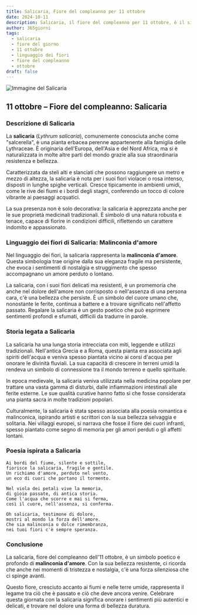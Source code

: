 ```yaml
---
title: Salicaria, Fiore del compleanno per 11 ottobre
date: 2024-10-11
description: Salicaria, il fiore del compleanno per 11 ottobre, è il simbolo di Malinconia d'amore. Scopri il suo significato unico, le storie affascinanti e la poesia che celebra la sua bellezza.
author: 365giorni
tags:
  - salicaria
  - fiore del giorno
  - 11 ottobre
  - linguaggio dei fiori
  - fiore del compleanno
  - ottobre
draft: false
---
```


![Immagine del Salicaria](https://cdn.pixabay.com/photo/2019/07/15/12/11/ordinary-loosestrife-4339197_1280.jpg)


## 11 ottobre – Fiore del compleanno: Salicaria

### Descrizione di Salicaria

La **salicaria** (_Lythrum salicaria_), comunemente conosciuta anche come "salcerella", è una pianta erbacea perenne appartenente alla famiglia delle Lythraceae. È originaria dell'Europa, dell'Asia e del Nord Africa, ma si è naturalizzata in molte altre parti del mondo grazie alla sua straordinaria resistenza e bellezza.

Caratterizzata da steli alti e slanciati che possono raggiungere un metro e mezzo di altezza, la salicaria è nota per i suoi fiori violacei o rosa intenso, disposti in lunghe spighe verticali. Cresce tipicamente in ambienti umidi, come le rive dei fiumi e i bordi degli stagni, conferendo un tocco di colore vibrante ai paesaggi acquatici.

La sua presenza non è solo decorativa: la salicaria è apprezzata anche per le sue proprietà medicinali tradizionali. È simbolo di una natura robusta e tenace, capace di fiorire in condizioni difficili, riflettendo un carattere indomito e appassionato.

### Linguaggio dei fiori di Salicaria: Malinconia d'amore

Nel linguaggio dei fiori, la salicaria rappresenta la **malinconia d'amore**. Questa simbologia trae origine dalla sua eleganza fragile ma persistente, che evoca i sentimenti di nostalgia e struggimento che spesso accompagnano un amore perduto o lontano.

La salicaria, con i suoi fiori delicati ma resistenti, è un promemoria che anche nel dolore dell'amore non corrisposto o nell'assenza di una persona cara, c'è una bellezza che persiste. È un simbolo del cuore umano che, nonostante le ferite, continua a battere e a trovare significato nell'affetto passato. Regalare la salicaria è un gesto poetico che può esprimere sentimenti profondi e sfumati, difficili da tradurre in parole.

### Storia legata a Salicaria

La salicaria ha una lunga storia intrecciata con miti, leggende e utilizzi tradizionali. Nell'antica Grecia e a Roma, questa pianta era associata agli spiriti dell'acqua e veniva spesso piantata vicino ai corsi d'acqua per onorare le divinità fluviali. La sua capacità di crescere in terreni umidi la rendeva un simbolo di connessione tra il mondo terreno e quello spirituale.

In epoca medievale, la salicaria veniva utilizzata nella medicina popolare per trattare una vasta gamma di disturbi, dalle infiammazioni intestinali alle ferite esterne. Le sue qualità curative hanno fatto sì che fosse considerata una pianta sacra in molte tradizioni popolari.

Culturalmente, la salicaria è stata spesso associata alla poesia romantica e malinconica, ispirando artisti e scrittori con la sua bellezza selvaggia e solitaria. Nei villaggi europei, si narrava che fosse il fiore dei cuori infranti, spesso piantato come segno di memoria per gli amori perduti o gli affetti lontani.

### Poesia ispirata a Salicaria

```
Ai bordi del fiume, silente e sottile,  
fiorisce la salicaria, fragile e gentile.  
Un richiamo d'amore, perduto nel vento,  
un eco di cuori che portano il tormento.  

Nel viola dei petali vive la memoria,  
di gioie passate, di antica storia.  
Come l'acqua che scorre e mai si ferma,  
così il cuore, nell'assenza, si conferma.  

Oh salicaria, testimone di dolore,  
mostri al mondo la forza dell'amore.  
Che sia malinconia o dolce rimembranza,  
nei tuoi fiori c'è sempre speranza.  
```

### Conclusione

La salicaria, fiore del compleanno dell'11 ottobre, è un simbolo poetico e profondo di **malinconia d'amore**. Con la sua bellezza resistente, ci ricorda che anche nei momenti di tristezza e nostalgia, c'è una forza silenziosa che ci spinge avanti.

Questo fiore, cresciuto accanto ai fiumi e nelle terre umide, rappresenta il legame tra ciò che è passato e ciò che deve ancora venire. Celebrare questa giornata con la salicaria significa onorare i sentimenti più autentici e delicati, e trovare nel dolore una forma di bellezza duratura.